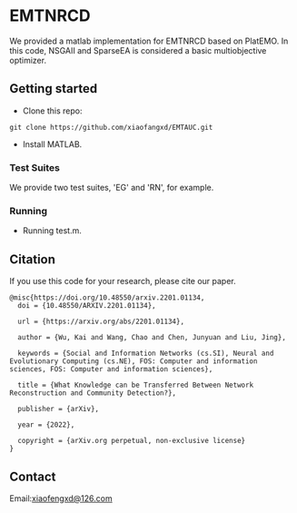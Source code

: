 # EMTNRCD

We provided a matlab implementation for EMTNRCD based on PlatEMO. In this code, NSGAII and SparseEA is considered a basic multiobjective optimizer.

## Getting started

- Clone this repo:

```
git clone https://github.com/xiaofangxd/EMTAUC.git

```

- Install MATLAB.

### Test Suites

We provide two test suites, 'EG' and 'RN', for example.

### Running

- Running test.m. 

## Citation

If you use this code for your research, please cite our paper.

```
@misc{https://doi.org/10.48550/arxiv.2201.01134,
  doi = {10.48550/ARXIV.2201.01134},
  
  url = {https://arxiv.org/abs/2201.01134},
  
  author = {Wu, Kai and Wang, Chao and Chen, Junyuan and Liu, Jing},
  
  keywords = {Social and Information Networks (cs.SI), Neural and Evolutionary Computing (cs.NE), FOS: Computer and information sciences, FOS: Computer and information sciences},
  
  title = {What Knowledge can be Transferred Between Network Reconstruction and Community Detection?},
  
  publisher = {arXiv},
  
  year = {2022},
  
  copyright = {arXiv.org perpetual, non-exclusive license}
}

```

## Contact

Email:xiaofengxd@126.com
